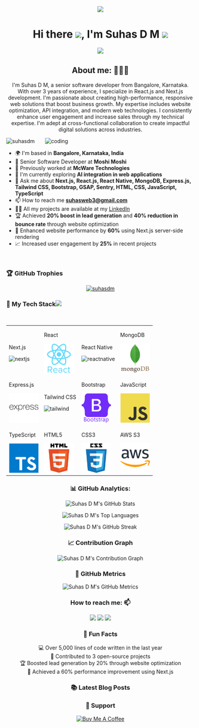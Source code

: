 <div align="center">
  <img height="300" src="https://user-images.githubusercontent.com/74038190/241765440-80728820-e06b-4f96-9c9e-9df46f0cc0a5.gif"  />
</div>

<h1 align="center">Hi there <img src="https://c.tenor.com/z2xJqhCpneIAAAAM/wave-hand.gif" width="40px">, I'm Suhas D M <img src="https://img.icons8.com/external-others-cattaleeya-thongsriphong/344/external-Boy-user-with-laptop-color-line-others-cattaleeya-thongsriphong.png"  width="60px" /></h1>
  
<p align="center">
<a align="center" href="https://github.com/suhasdm"><img src="https://readme-typing-svg.herokuapp.com?color=0A88B3&lines=Welcome+to+My+GitHub+Profile!;I'm+a+Senior+Software+Developer.;3%2B+Years+of+Web+Development+Experience;Specialized+in+Next.js+and+React.js" /></a>
</p>

<p align="center">
<a align="center" href="https://github.com/suhasdm"></a>
</p>

<h2 align="center">About me: 👨🏽‍💻</h2>
<p align="center">I'm Suhas D M, a senior software developer from Bangalore, Karnataka. With over 3 years of experience, I specialize in React.js and Next.js development. I'm passionate about creating high-performance, responsive web solutions that boost business growth. My expertise includes website optimization, API integration, and modern web technologies. I consistently enhance user engagement and increase sales through my technical expertise. I'm adept at cross-functional collaboration to create impactful digital solutions across industries.</p>

<img align="right" alt="coding" width="400" src="https://user-images.githubusercontent.com/56001279/169039511-a3887a25-f6aa-449c-a269-82372aaa8618.gif"/>

<p align="left"> <img src="https://komarev.com/ghpvc/?username=suhasdm&label=Profile%20views&color=0e75b6&style=flat" alt="suhasdm" /> </p>

- 🌍 I'm based in **Bangalore, Karnataka, India**
- 🚀 Senior Software Developer at **Moshi Moshi**
- 💼 Previously worked at **McWare Technologies**
- 🌱 I'm currently exploring **AI integration in web applications**
- 💬 Ask me about **Next.js, React.js, React Native, MongoDB, Express.js, Tailwind CSS, Bootstrap, GSAP, Sentry, HTML, CSS, JavaScript, TypeScript**
- 📫 How to reach me **suhasweb3@gmail.com**
- 👨‍💻 All my projects are available at my [LinkedIn](https://www.linkedin.com/in/suhas-d-m-7232b0236/)
- 🏆 Achieved **20% boost in lead generation** and **40% reduction in bounce rate** through website optimization
- 🚀 Enhanced website performance by **60%** using Next.js server-side rendering
- 📈 Increased user engagement by **25%** in recent projects
 
<br/>

<h3 align="left">🏆 GitHub Trophies</h3>
<p align="center">
  <a href="https://github.com/ryo-ma/github-profile-trophy">
    <img src="https://github-profile-trophy.vercel.app/?username=suhasdm&theme=darkhub&no-frame=true&row=1&column=7" alt="suhasdm" />
  </a>
</p>

<div align="center">
  <h3 align="left" border="0"> 🚀 My Tech Stack<img src="https://camo.githubusercontent.com/beb64ff21c883e318e4f5db5231c2ba4175705bea1c9249e82a41ab375db4f75/68747470733a2f2f6d65646961322e67697068792e636f6d2f6d656469612f51737347456d706b79454f684243623765312f67697068792e6769663f6369643d656366303565343761306e336769316266716e74716d6f62386739616964316f796a327772336473336d67373030626c267269643d67697068792e676966" width="30"/></h3>
<br>
 <table>
  <tbody>
    <tr>
      <td>
        <p>Next.js</p>
        <img src="https://cdn.worldvectorlogo.com/logos/nextjs-2.svg" alt="nextjs" width="80" height="80"/>
      </td>
      <td>
        <p>React</p>
        <img src="https://raw.githubusercontent.com/devicons/devicon/master/icons/react/react-original-wordmark.svg" alt="react" width="80" height="80"/>
      </td>
      <td>
        <p>React Native</p>
        <img src="https://reactnative.dev/img/header_logo.svg" alt="reactnative" width="80" height="80"/>
      </td>
      <td>
        <p>MongoDB</p>
        <img src="https://raw.githubusercontent.com/devicons/devicon/master/icons/mongodb/mongodb-original-wordmark.svg" alt="mongodb" width="80" height="80"/>
      </td>
    </tr>
    <tr>
      <td>
        <p>Express.js</p>
        <img src="https://raw.githubusercontent.com/devicons/devicon/master/icons/express/express-original-wordmark.svg" alt="express" width="80" height="80"/>
      </td>
      <td>
        <p>Tailwind CSS</p>
        <img src="https://www.vectorlogo.zone/logos/tailwindcss/tailwindcss-icon.svg" alt="tailwind" width="80" height="80"/>
      </td>
      <td>
        <p>Bootstrap</p>
        <img src="https://raw.githubusercontent.com/devicons/devicon/master/icons/bootstrap/bootstrap-plain-wordmark.svg" alt="bootstrap" width="80" height="80"/>
      </td>
      <td>
        <p>JavaScript</p>
        <img src="https://raw.githubusercontent.com/devicons/devicon/master/icons/javascript/javascript-original.svg" alt="javascript" width="80" height="80"/>
      </td>
    </tr>
    <tr>
      <td>
        <p>TypeScript</p>
        <img src="https://raw.githubusercontent.com/devicons/devicon/master/icons/typescript/typescript-original.svg" alt="typescript" width="80" height="80"/>
      </td>
      <td>
        <p>HTML5</p>
        <img src="https://raw.githubusercontent.com/devicons/devicon/master/icons/html5/html5-original-wordmark.svg" alt="html5" width="80" height="80"/>
      </td>
      <td>
        <p>CSS3</p>
        <img src="https://raw.githubusercontent.com/devicons/devicon/master/icons/css3/css3-original-wordmark.svg" alt="css3" width="80" height="80"/>
      </td>
      <td>
        <p>AWS S3</p>
        <img src="https://raw.githubusercontent.com/devicons/devicon/master/icons/amazonwebservices/amazonwebservices-original-wordmark.svg" alt="aws" width="80" height="80"/>
      </td>
    </tr>
  </tbody>
</table>

<h3 align="center">📊 GitHub Analytics: </h3>

<p align="center">
  <img src="https://github-readme-stats.vercel.app/api?username=suhasdm&show_icons=true&count_private=true&hide_border=true&title_color=00AEFF&icon_color=00AEFF&text_color=c9d1d9&bg_color=0d1117" alt="Suhas D M's GitHub Stats" />
</p>

<p align="center">
  <img src="https://github-readme-stats.vercel.app/api/top-langs/?username=suhasdm&layout=compact&hide_border=true&title_color=00AEFF&text_color=00AEFF&bg_color=0d1117" alt="Suhas D M's Top Languages" />
</p>

<p align="center">
  <img src="https://github-readme-streak-stats.herokuapp.com/?user=suhasdm&theme=dark&hide_border=true&background=0d1117&stroke=00AEFF&ring=00AEFF&fire=00AEFF&currStreakNum=c9d1d9&sideNums=c9d1d9&currStreakLabel=c9d1d9&sideLabels=c9d1d9&dates=c9d1d9" alt="Suhas D M's GitHub Streak" />
</p>

<h3 align="center">📈 Contribution Graph</h3>
<p align="center">
  <img src="https://activity-graph.herokuapp.com/graph?username=suhasdm&bg_color=0d1117&color=00AEFF&line=00AEFF&point=FFFFFF&area=true&hide_border=true" alt="Suhas D M's Contribution Graph" />
</p>

<h3 align="center">🌟 GitHub Metrics</h3>
<p align="center">
  <img src="https://metrics.lecoq.io/suhasdm?template=classic&base.header=0&base.activity=0&base.community=0&base.repositories=0&base.metadata=0&achievements=1&notable=1&isocalendar=1&languages=1&isocalendar.duration=half-year&languages.limit=8&languages.threshold=0%25&languages.colors=github&languages.sections=most-used&languages.indepth=false&languages.analysis.timeout=15&languages.categories=markup%2C%20programming&languages.recent.categories=markup%2C%20programming&languages.recent.load=300&languages.recent.days=14&achievements.threshold=C&achievements.secrets=true&achievements.display=detailed&achievements.limit=0&notable.from=organization&notable.repositories=false&notable.indepth=false&notable.types=commit&config.timezone=Asia%2FKolkata" alt="Suhas D M's GitHub Metrics" />
</p>

<h3 align="center">How to reach me: 📫</h3>
<div align="center" display="flex">
  <a  href="https://www.linkedin.com/in/suhas-d-m-7232b0236/" target="_blank"> <img src="https://img.shields.io/badge/LinkedIn-0077B5?style=for-the-badge&logo=linkedin&logoColor=white" /></a>
  <a  href="mailto: suhasweb3@gmail.com" target="_blank"><img src="https://img.shields.io/badge/Gmail-D14836?style=for-the-badge&logo=gmail&logoColor=white" /></a>
  <a  href="https://github.com/suhasdm" target="_blank"><img src="https://img.shields.io/badge/GitHub-100000?style=for-the-badge&logo=github&logoColor=white" /></a>
</div>

<h3 align="center">🌟 Fun Facts</h3>
<p align="center">
  💻 Over 5,000 lines of code written in the last year<br>
  🚀 Contributed to 3 open-source projects<br>
  🏆 Boosted lead generation by 20% through website optimization<br>
  🎯 Achieved a 60% performance improvement using Next.js
</p>

<h3 align="center">📚 Latest Blog Posts</h3>
<!-- BLOG-POST-LIST:START -->
<!-- BLOG-POST-LIST:END -->

<h3 align="center">🎉 Support</h3>
<p align="center">
  <a href="https://www.buymeacoffee.com/suhasdm" target="_blank">
    <img src="https://cdn.buymeacoffee.com/buttons/v2/default-yellow.png" alt="Buy Me A Coffee" height="60px" width="217px" >
  </a>
</p>
